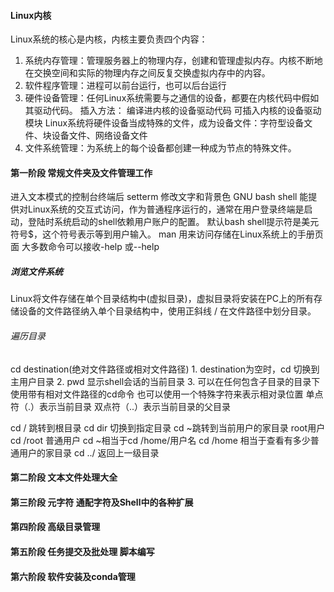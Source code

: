 #### Linux内核

Linux系统的核心是内核，内核主要负责四个内容：
1. 系统内存管理：管理服务器上的物理内存，创建和管理虚拟内存。内核不断地在交换空间和实际的物理内存之间反复交换虚拟内存中的内容。
2. 软件程序管理：进程可以前台运行，也可以后台运行
3. 硬件设备管理：任何Linux系统需要与之通信的设备，都要在内核代码中假如其驱动代码。
插入方法：
 编译进内核的设备驱动代码
 可插入内核的设备驱动模块
Linux系统将硬件设备当成特殊的文件，成为设备文件：字符型设备文件、块设备文件、网络设备文件
5. 文件系统管理：为系统上的每个设备都创建一种成为节点的特殊文件。
#### 第一阶段 常规文件夹及文件管理工作

进入文本模式的控制台终端后
setterm  修改文字和背景色
GNU bash shell 能提供对Linux系统的交互式访问，作为普通程序运行的，通常在用户登录终端是启动，登陆时系统启动的shell依赖用户账户的配置。
默认bash shell提示符是美元符号$，这个符号表示等到用户输入。
man 用来访问存储在Linux系统上的手册页面
大多数命令可以接收-help 或--help
##### 浏览文件系统
Linux将文件存储在单个目录结构中(虚拟目录)，虚拟目录将安装在PC上的所有存储设备的文件路径纳入单个目录结构中，使用正斜线 / 在文件路径中划分目录。
###### 遍历目录
cd destination(绝对文件路径或相对文件路径)
	1.  destination为空时，cd 切换到主用户目录
	2.  pwd 显示shell会话的当前目录
	3. 可以在任何包含子目录的目录下使用带有相对文件路径的cd命令 也可以使用一个特殊字符来表示相对录位置
	单点符（.）表示当前目录
	双点符（..）表示当前目录的父目录
	

cd /  跳转到根目录 
cd dir 切换到指定目录
cd ~跳转到当前用户的家目录 root用户 cd /root 普通用户 cd ~相当于cd /home/用户名
cd /home 相当于查看有多少普通用户的家目录
cd ../  返回上一级目录








#### 第二阶段 文本文件处理大全


#### 第三阶段  元字符 通配字符及Shell中的各种扩展

#### 第四阶段 高级目录管理


#### 第五阶段 任务提交及批处理 脚本编写


#### 第六阶段 软件安装及conda管理






